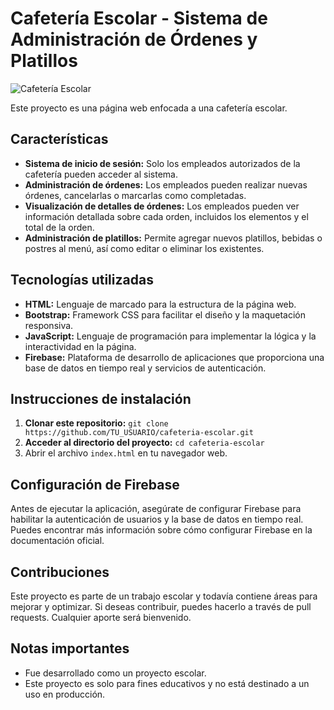 # Cafetería Escolar - Sistema de Administración de Órdenes y Platillos

![Cafetería Escolar](https://github.com/Gustavoand39/PayWallet/assets/111763968/9cf9e833-8612-4687-b72d-075eafbdc795)

Este proyecto es una página web enfocada a una cafetería escolar.

## Características

- **Sistema de inicio de sesión:** Solo los empleados autorizados de la cafetería pueden acceder al sistema.
- **Administración de órdenes:** Los empleados pueden realizar nuevas órdenes, cancelarlas o marcarlas como completadas.
- **Visualización de detalles de órdenes:** Los empleados pueden ver información detallada sobre cada orden, incluidos los elementos y el total de la orden.
- **Administración de platillos:** Permite agregar nuevos platillos, bebidas o postres al menú, así como editar o eliminar los existentes.

## Tecnologías utilizadas

- **HTML:** Lenguaje de marcado para la estructura de la página web.
- **Bootstrap:** Framework CSS para facilitar el diseño y la maquetación responsiva.
- **JavaScript:** Lenguaje de programación para implementar la lógica y la interactividad en la página.
- **Firebase:** Plataforma de desarrollo de aplicaciones que proporciona una base de datos en tiempo real y servicios de autenticación.

## Instrucciones de instalación

1. **Clonar este repositorio:** `git clone https://github.com/TU_USUARIO/cafeteria-escolar.git`
2. **Acceder al directorio del proyecto:** `cd cafeteria-escolar`
3. Abrir el archivo `index.html` en tu navegador web.

## Configuración de Firebase

Antes de ejecutar la aplicación, asegúrate de configurar Firebase para habilitar la autenticación de usuarios y la base de datos en tiempo real. Puedes encontrar más información sobre cómo configurar Firebase en la documentación oficial.

## Contribuciones

Este proyecto es parte de un trabajo escolar y todavía contiene áreas para mejorar y optimizar. Si deseas contribuir, puedes hacerlo a través de pull requests. Cualquier aporte será bienvenido.

## Notas importantes

- Fue desarrollado como un proyecto escolar.
- Este proyecto es solo para fines educativos y no está destinado a un uso en producción.
